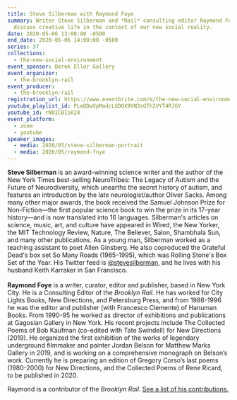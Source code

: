 ```yaml
---
title: Steve Silberman with Raymond Foye
summary: Writer Steve Silberman and *Rail* consulting editor Raymond Foye
  discuss creative life in the context of our new social reality.
date: 2020-05-06 13:00:00 -0500
end_date: 2020-05-06 14:00:00 -0500
series: 37
collections:
  - the-new-social-environment
event_sponsor: Derek Eller Gallery
event_organizer:
  - the-brooklyn-rail
event_producer:
  - the-brooklyn-rail
registration_url: https://www.eventbrite.com/e/the-new-social-environment-36-nancy-shaver-sterrett-smith-max-goldfarb-tickets-103921162996
youtube_playlist_id: PLmQDwVpMadcLGDOX9VN3sGTh2VYT4RJGY
youtube_id: rNOICBIiK24
event_platform:
  - zoom
  - youtube
speaker_images:
  - media: 2020/05/steve-silberman-portrait
  - media: 2020/05/raymond-foye
---
```

**Steve Silberman** is an award-winning science writer and the author of the New York Times best-selling NeuroTribes: The Legacy of Autism and the Future of Neurodiversity, which unearths the secret history of autism, and features an introduction by the late neurologist/author Oliver Sacks. Among many other major awards, the book received the Samuel Johnson Prize for Non-Fiction—the first popular science book to win the prize in its 17-year history—and is now translated into 16 languages. Silberman's articles on science, music, art, and culture have appeared in Wired, the New Yorker, the MIT Technology Review, Nature, The Believer, Salon, Shambhala Sun, and many other publications. As a young man, Silberman worked as a teaching assistant to poet Allen Ginsberg. He also coproduced the Grateful Dead's box set So Many Roads (1965-1995), which was Rolling Stone's Box Set of the Year. His Twitter feed is [@stevesilberman](https://twitter.com/stevesilberman), and he lives with his husband Keith Karraker in San Francisco.\
\
**Raymond Foye** is a writer, curator, editor and publisher, based in New York City. He is a Consulting Editor of the *Brooklyn Rail.* He has worked for City Lights Books, New Directions, and Petersburg Press, and from 1986-1996 he was the editor and publisher (with Francesco Clemente) of Hanuman Books. From 1990-95 he worked as director of exhibitions and publications at Gagosian Gallery in New York. His recent projects include The Collected Poems of Bob Kaufman (co-edited with Tate Swindell) for New Directions (2019). He organized the first exhibition of the works of legendary underground filmmaker and painter Jordan Belson for Matthew Marks Gallery in 2019, and is working on a comprehensive monograph on Belson’s work. Currently he is preparing an edition of Gregory Corso’s last poems (1980-2000) for New Directions, and the Collected Poems of Rene Ricard, to be published in 2020.

Raymond is a contributor of the *Brooklyn Rail*. [See a list of his contributions.](https://brooklynrail.org/contributor/raymond-foye)
